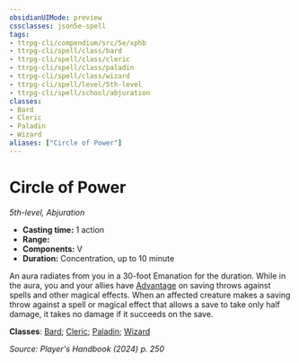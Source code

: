 ```yaml
---
obsidianUIMode: preview
cssclasses: json5e-spell
tags:
- ttrpg-cli/compendium/src/5e/xphb
- ttrpg-cli/spell/class/bard
- ttrpg-cli/spell/class/cleric
- ttrpg-cli/spell/class/paladin
- ttrpg-cli/spell/class/wizard
- ttrpg-cli/spell/level/5th-level
- ttrpg-cli/spell/school/abjuration
classes:
- Bard
- Cleric
- Paladin
- Wizard
aliases: ["Circle of Power"]
---
```

# Circle of Power
*5th-level, Abjuration*  


- **Casting time:** 1 action
- **Range:** 
- **Components:** V
- **Duration:** Concentration, up to 10 minute

An aura radiates from you in a 30-foot Emanation for the duration. While in the aura, you and your allies have [Advantage](3-Mechanics/CLI/rules/variant-rules/advantage-xphb.md) on saving throws against spells and other magical effects. When an affected creature makes a saving throw against a spell or magical effect that allows a save to take only half damage, it takes no damage if it succeeds on the save.

**Classes**: [Bard](list-spells-classes-bard); [Cleric](list-spells-classes-cleric); [Paladin](list-spells-classes-paladin); [Wizard](list-spells-classes-wizard)

*Source: Player's Handbook (2024) p. 250*